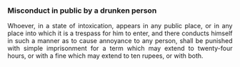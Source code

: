 ### Misconduct in public by a drunken person
<div style="text-align: justify">

Whoever, in a state of intoxication, appears in any public place, or in any place into which it is a trespass for him to enter, and there conducts himself in such a manner as to cause annoyance to any person, shall be punished with simple imprisonment for a term which may extend to twenty-four hours, or with a fine which may extend to ten rupees, or with both.

</div>
